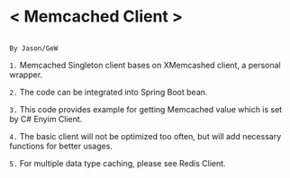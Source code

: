 #  < Memcached Client >

                                                                                              By Jason/GeW

`1.` Memcached Singleton client bases on XMemcashed client, a personal wrapper.

`2.` The code can be integrated into Spring Boot bean.

`3.` This code provides example for getting Memcached value which is set by C# Enyim Client.

`4.` The basic client will not be optimized too often, but will add necessary functions for better usages.

`5.` For multiple data type caching, please see Redis Client.
